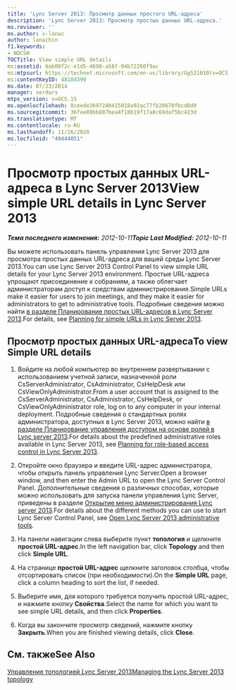 ```yaml
---
title: 'Lync Server 2013: Просмотр данных простого URL-адреса'
description: 'Lync Server 2013: Просмотр простых данных URL-адреса.'
ms.reviewer: ''
ms.author: v-lanac
author: lanachin
f1.keywords:
- NOCSH
TOCTitle: View simple URL details
ms:assetid: 6ab00f2c-e1d5-4698-a58f-04b72260f9ac
ms:mtpsurl: https://technet.microsoft.com/en-us/library/Gg521010(v=OCS.15)
ms:contentKeyID: 48184399
ms.date: 07/23/2014
manager: serdars
mtps_version: v=OCS.15
ms.openlocfilehash: 8ceede3697248415018a92ac77fb20670fbcd8d0
ms.sourcegitcommit: 36fee89bb887bea4f18b19f17a8c69daf5bc423d
ms.translationtype: MT
ms.contentlocale: ru-RU
ms.lasthandoff: 11/26/2020
ms.locfileid: "49444051"
---
```

# <a name="view-simple-url-details-in-lync-server-2013"></a><span data-ttu-id="9dae0-103">Просмотр простых данных URL-адреса в Lync Server 2013</span><span class="sxs-lookup"><span data-stu-id="9dae0-103">View simple URL details in Lync Server 2013</span></span>

<div data-xmlns="http://www.w3.org/1999/xhtml">

<div class="topic" data-xmlns="http://www.w3.org/1999/xhtml" data-msxsl="urn:schemas-microsoft-com:xslt" data-cs="https://msdn.microsoft.com/">

<div data-asp="https://msdn2.microsoft.com/asp">



</div>

<div id="mainSection">

<div id="mainBody"><span data-ttu-id="9dae0-104">

<span> </span></span><span class="sxs-lookup"><span data-stu-id="9dae0-104">

<span> </span></span></span>

<span data-ttu-id="9dae0-105">_**Тема последнего изменения:** 2012-10-11_</span><span class="sxs-lookup"><span data-stu-id="9dae0-105">_**Topic Last Modified:** 2012-10-11_</span></span>

<span data-ttu-id="9dae0-106">Вы можете использовать панель управления Lync Server 2013 для просмотра простых данных URL-адреса для вашей среды Lync Server 2013.</span><span class="sxs-lookup"><span data-stu-id="9dae0-106">You can use Lync Server 2013 Control Panel to view simple URL details for your Lync Server 2013 environment.</span></span> <span data-ttu-id="9dae0-107">Простые URL-адреса упрощают присоединение к собраниям, а также облегчает администраторам доступ к средствам администрирования.</span><span class="sxs-lookup"><span data-stu-id="9dae0-107">Simple URLs make it easier for users to join meetings, and they make it easier for administrators to get to administrative tools.</span></span> <span data-ttu-id="9dae0-108">Подробные сведения можно найти [в разделе Планирование простых URL-адресов в Lync Server 2013](lync-server-2013-planning-for-simple-urls.md).</span><span class="sxs-lookup"><span data-stu-id="9dae0-108">For details, see [Planning for simple URLs in Lync Server 2013](lync-server-2013-planning-for-simple-urls.md).</span></span>

<div>

## <a name="to-view-simple-url-details"></a><span data-ttu-id="9dae0-109">Просмотр простых данных URL-адреса</span><span class="sxs-lookup"><span data-stu-id="9dae0-109">To view Simple URL details</span></span>

1.  <span data-ttu-id="9dae0-110">Войдите на любой компьютер во внутреннем развертывании с использованием учетной записи, назначенной роли CsServerAdministrator, CsAdministrator, CsHelpDesk или CsViewOnlyAdministrator.</span><span class="sxs-lookup"><span data-stu-id="9dae0-110">From a user account that is assigned to the CsServerAdministrator, CsAdministrator, CsHelpDesk, or CsViewOnlyAdministrator role, log on to any computer in your internal deployment.</span></span> <span data-ttu-id="9dae0-111">Подробные сведения о стандартных ролях администратора, доступных в Lync Server 2013, можно найти [в разделе Планирование управления доступом на основе ролей в Lync server 2013](lync-server-2013-planning-for-role-based-access-control.md).</span><span class="sxs-lookup"><span data-stu-id="9dae0-111">For details about the predefined administrative roles available in Lync Server 2013, see [Planning for role-based access control in Lync Server 2013](lync-server-2013-planning-for-role-based-access-control.md).</span></span>

2.  <span data-ttu-id="9dae0-112">Откройте окно браузера и введите URL-адрес администратора, чтобы открыть панель управления Lync Server.</span><span class="sxs-lookup"><span data-stu-id="9dae0-112">Open a browser window, and then enter the Admin URL to open the Lync Server Control Panel.</span></span> <span data-ttu-id="9dae0-113">Дополнительные сведения о различных способах, которые можно использовать для запуска панели управления Lync Server, приведены в разделе [Открытие меню администрирования Lync server 2013](lync-server-2013-open-lync-server-administrative-tools.md).</span><span class="sxs-lookup"><span data-stu-id="9dae0-113">For details about the different methods you can use to start Lync Server Control Panel, see [Open Lync Server 2013 administrative tools](lync-server-2013-open-lync-server-administrative-tools.md).</span></span>

3.  <span data-ttu-id="9dae0-114">На панели навигации слева выберите пункт **топология** и щелкните **простой URL-адрес**.</span><span class="sxs-lookup"><span data-stu-id="9dae0-114">In the left navigation bar, click **Topology** and then click **Simple URL**.</span></span>

4.  <span data-ttu-id="9dae0-115">На странице **простой URL-адрес** щелкните заголовок столбца, чтобы отсортировать список (при необходимости).</span><span class="sxs-lookup"><span data-stu-id="9dae0-115">On the **Simple URL** page, click a column heading to sort the list, if needed.</span></span>

5.  <span data-ttu-id="9dae0-116">Выберите имя, для которого требуется получить простой URL-адрес, и нажмите кнопку **Свойства**.</span><span class="sxs-lookup"><span data-stu-id="9dae0-116">Select the name for which you want to see simple URL details, and then click **Properties**.</span></span>

6.  <span data-ttu-id="9dae0-117">Когда вы закончите просмотр сведений, нажмите кнопку **Закрыть**.</span><span class="sxs-lookup"><span data-stu-id="9dae0-117">When you are finished viewing details, click **Close**.</span></span>

</div>

<div>

## <a name="see-also"></a><span data-ttu-id="9dae0-118">См. также</span><span class="sxs-lookup"><span data-stu-id="9dae0-118">See Also</span></span>


[<span data-ttu-id="9dae0-119">Управление топологией Lync Server 2013</span><span class="sxs-lookup"><span data-stu-id="9dae0-119">Managing the Lync Server 2013 topology</span></span>](lync-server-2013-managing-the-lync-server-topology.md)  
  

<span data-ttu-id="9dae0-120"></div>

</div>

<span> </span>

</div>

</div>

</span><span class="sxs-lookup"><span data-stu-id="9dae0-120"></div>

</div>

<span> </span>

</div>

</div>

</span></span></div>


